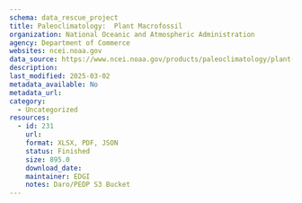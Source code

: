 ```yaml
---
schema: data_rescue_project 
title: Paleoclimatology:  Plant Macrofossil
organization: National Oceanic and Atmospheric Administration
agency: Department of Commerce
websites: ncei.noaa.gov
data_source: https://www.ncei.noaa.gov/products/paleoclimatology/plant-macrofossil
description: 
last_modified: 2025-03-02
metadata_available: No
metadata_url: 
category:
  - Uncategorized
resources:
  - id: 231
    url: 
    format: XLSX, PDF, JSON
    status: Finished
    size: 895.0
    download_date: 
    maintainer: EDGI
    notes: Daro/PEDP S3 Bucket
---
```

